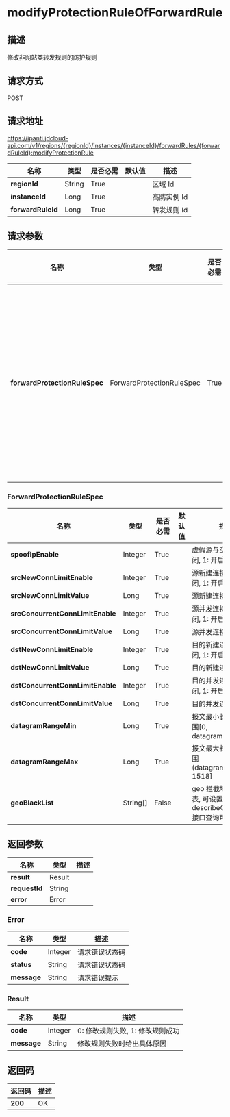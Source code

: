 # modifyProtectionRuleOfForwardRule


## 描述
修改非网站类转发规则的防护规则

## 请求方式
POST

## 请求地址
https://ipanti.jdcloud-api.com/v1/regions/{regionId}/instances/{instanceId}/forwardRules/{forwardRuleId}:modifyProtectionRule

|名称|类型|是否必需|默认值|描述|
|---|---|---|---|---|
|**regionId**|String|True| |区域 Id|
|**instanceId**|Long|True| |高防实例 Id|
|**forwardRuleId**|Long|True| |转发规则 Id|

## 请求参数
|名称|类型|是否必需|默认值|描述|
|---|---|---|---|---|
|**forwardProtectionRuleSpec**|ForwardProtectionRuleSpec|True| |修改非网站类转发规则的防护规则请求参数|

### ForwardProtectionRuleSpec
|名称|类型|是否必需|默认值|描述|
|---|---|---|---|---|
|**spoofIpEnable**|Integer|True| |虚假源与空连接, 0: 关闭, 1: 开启|
|**srcNewConnLimitEnable**|Integer|True| |源新建连接限速, 0: 关闭, 1: 开启|
|**srcNewConnLimitValue**|Long|True| |源新建连接速率|
|**srcConcurrentConnLimitEnable**|Integer|True| |源并发连接限速, 0: 关闭, 1: 开启|
|**srcConcurrentConnLimitValue**|Long|True| |源并发连接速率|
|**dstNewConnLimitEnable**|Integer|True| |目的新建连接, 0: 关闭, 1: 开启|
|**dstNewConnLimitValue**|Long|True| |目的新建连接速率|
|**dstConcurrentConnLimitEnable**|Integer|True| |目的并发连接, 0: 关闭, 1: 开启|
|**dstConcurrentConnLimitValue**|Long|True| |目的并发连接速率|
|**datagramRangeMin**|Long|True| |报文最小长度, 取值范围[0, datagramRangeMax)|
|**datagramRangeMax**|Long|True| |报文最大长度, 取值范围(datagramRangeMin, 1518]|
|**geoBlackList**|String[]|False| |geo 拦截地域编码列表, 可设置编码列表由 describeGeoAreas 接口查询可得|

## 返回参数
|名称|类型|描述|
|---|---|---|
|**result**|Result| |
|**requestId**|String| |
|**error**|Error| |

### Error
|名称|类型|描述|
|---|---|---|
|**code**|Integer|请求错误状态码|
|**status**|String|请求错误状态码|
|**message**|String|请求错误提示|
### Result
|名称|类型|描述|
|---|---|---|
|**code**|Integer|0: 修改规则失败, 1: 修改规则成功|
|**message**|String|修改规则失败时给出具体原因|

## 返回码
|返回码|描述|
|---|---|
|**200**|OK|
